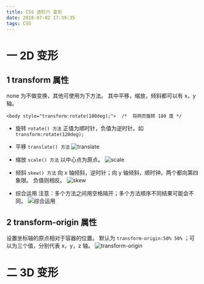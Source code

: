 ```yaml
---
title: CSS 进阶六 变形
date: 2018-07-02 17:39:35
tags: CSS
---
```

# 一 2D 变形
## 1 transform 属性
none 为不做变换，其他可使用为下方法。
其中平移，缩放，倾斜都可以有 x，y 轴。
```
<body style="transform:rotate(180deg);">  /*  将网页旋转 180 度 */
```

- 旋转
`rotate() 方法`
正值为顺时针，负值为逆时针。如 `transform:rotate(120deg);`

- 平移
`translate() 方法`
![translate](图1.PNG)

- 缩放
`scale() 方法`
以中心点为原点。
![scale](图2.PNG)

- 倾斜
`skew() 方法`
向 x 轴倾斜，逆时针；向 y 轴倾斜，顺时钟。两个都向第四象限。
负值则相反。
![skew](图3.PNG)

- 综合运用
注意：多个方法之间用空格隔开；多个方法顺序不同结果可能会不同。
![综合运用](图4.PNG)

## 2 transform-origin 属性
设置坐标轴的原点相对于容器的位置。
默认为 `transform-origin:50% 50%` ；可以为三个值，分别代表 x，y，z 轴。
![transform-origin](图5.PNG)

# 二 3D 变形